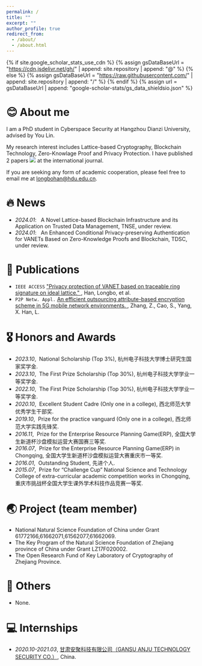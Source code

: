 ```yaml
---
permalink: /
title: ""
excerpt: ""
author_profile: true
redirect_from: 
  - /about/
  - /about.html
---
```


{% if site.google_scholar_stats_use_cdn %}
{% assign gsDataBaseUrl = "https://cdn.jsdelivr.net/gh/" | append: site.repository | append: "@" %}
{% else %}
{% assign gsDataBaseUrl = "https://raw.githubusercontent.com/" | append: site.repository | append: "/" %}
{% endif %}
{% assign url = gsDataBaseUrl | append: "google-scholar-stats/gs_data_shieldsio.json" %}

<span class='anchor' id='about-me'></span>

# 😊 About me
I am a PhD student in Cyberspace Security at Hangzhou Dianzi University, advised by You Lin. 

My research interest includes  Lattice-based Cryptography, Blockchain Technology, Zero-Knowlage Proof and Privacy Protection. I have published 2 papers <a href='https://scholar.google.com/citations?user=sfSE38wAAAAJ'><img src="https://img.shields.io/endpoint?logo=Google%20Scholar&url=https%3A%2F%2Fcdn.jsdelivr.net%2Fgh%2FDragon-Doctor%2FDragon-Doctor.github.io@google-scholar-stats%2Fgs_data_shieldsio.json&labelColor=f6f6f6&color=9cf&style=flat&label=citations"></a> at the international journal.


If you are seeking any form of academic cooperation, please feel free to email me at longbohan@hdu.edu.cn. 
# 🔥 News
- *2024.01*: &nbsp; A Novel Lattice-based Blockchain Infrastructure and its Application on Trusted Data Management, TNSE, under review.
- *2024.01*: &nbsp; An Enhanced Conditional Privacy-preserving Authentication for VANETs Based on Zero-Knowledge Proofs and Blockchain, TDSC, under review.

# 📝 Publications 
-  ``IEEE ACCESS`` [ "Privacy protection of VANET based on traceable ring signature on ideal lattice." ](https://ieeexplore.ieee.org/abstract/document/9258891), Han, Longbo, et al.
-  ``P2P Netw. Appl.`` [An efficient outsourcing attribute-based encryption scheme in 5G mobile network environments. ](https://doi.org/10.1007/s12083-021-01195-2), Zhang, Z., Cao, S., Yang, X. Han, L.


# 🎖 Honors and Awards
- *2023.10*,&nbsp; National Scholarship (Top 3%), 杭州电子科技大学博士研究生国家奖学金.
- *2023.10*,&nbsp; The First Prize Scholarship (Top 30%), 杭州电子科技大学学业一等奖学金.
- *2022.10*,&nbsp; The First Prize Scholarship (Top 30%), 杭州电子科技大学学业一等奖学金.
- *2020.10*,&nbsp; Excellent Student Cadre (Only one in a college), 西北师范大学优秀学生干部奖.
- *2019.10*,&nbsp; Prize for the practice vanguard (Only one in a college), 西北师范大学实践先锋奖.
- *2016.11*,&nbsp; Prize for the Enterprise Resource Planning Game(ERP), 全国大学生新道杯沙盘模拟运营大赛国赛三等奖.
- *2016.07*,&nbsp; Prize for the Enterprise Resource Planning Game(ERP) in Chongqing, 全国大学生新道杯沙盘模拟运营大赛重庆市一等奖.
- *2016.01*,&nbsp; Outstanding Student, 先进个人.
- *2015.07*,&nbsp; Prize for “Challenge Cup” National Science and Technology College of extra-curricular academic competition works in Chongqing, 重庆市挑战杯全国大学生课外学术科技作品竞赛一等奖.

# 🌏 Project (team member)
- National Natural Science Foundation of China under Grant 61772166,61662071,61562077,61662069.
- The Key Program of the Natural Science Foundation of Zhejiang province of China under Grant LZ17F020002.
- The Open Research Fund of Key Laboratory of Cryptography of Zhejiang Province.

# 📖 Others
- None.

# 💻 Internships
- *2020.10-2021.03*, [甘肃安聚科技有限公司（GANSU ANJU TECHNOLOGY SECURITY CO.）](http://www.xbcisp.com/), China.
